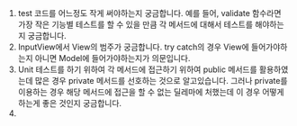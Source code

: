 1. test 코드를 어느정도 작게 써야하는지 궁금합니다. 예를 들어, validate 함수라면 가장 작은 기능별 테스트를 할 수 있을 만큼 각 메서드에 대해서 테스트를 해야하는지 궁금합니다.
2. InputView에서 View의 범주가 궁금합니다. try catch의 경우 View에 들어가야하는지 아니면 Model에 들어가야하는지가 의문입니다.
3. Unit 테스트를 하기 위하여 각 메서드에 접근하기 위하여 public 메서드를 활용하였는데 많은 경우 private 메서드를 선호하는 것으로 알고있습니다. 그러나 private를 이용하는 경우 해당 메서드에 접근을 할 수 없는 딜레마에 처했는데 이 경우 어떻게 하는게 좋은 것인지 궁금합니다.
4.
